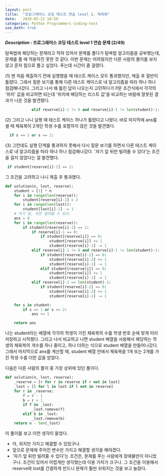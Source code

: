 ```yaml
---
layout: post
title:  "프로그래머스 코딩 테스트 연습 level 1. 체육복"
date:   2020-05-21 18:59
categories: Python Programmers Coding-test
use_math: true
---
```


**_Description_ : 프로그래머스 코딩 테스트 level 1 연습 문제 (2/49)**

탐욕법에 해당하는 문제라고 적혀 있어서 문제를 풀다가 탐욕법 알고리즘을 공부했는데, 문제를 풀 때 적용하진 못한 것 같다. 이번 문제는 어려웠지만 다른 사람의 풀이를 보지 않고 혼자 힘으로 풀고 싶었다. 푸는데 시간이 좀 걸렸다. 

(1) 맨 처음 제출하기 전에 실행했을 때 테스트 케이스 모두 통과했지만, 제출 후 절반이 틀렸다. 그래서 질문 보기를 통해 다른 테스트 케이스로 내 알고리즘을 따라 하나 하나 점검해나갔다. 그리고 나서 왜 틀린 답이 나오는지 고민하다가 if문 조건식에서 각각의 '위치' 값을 비교하면 되는데 '위치에 해당하는 리스트 값'을 비교하는 바람에 잘못된 결과가 나온 것을 발견했다.

```python
            elif reserve[i]-1 != 0 and reserve[i]-1 != len(student)-1:
```

(2) 그리고 나니 실행 때 테스트 케이스 하나가 틀렸다고 나왔다. 바로 마지막에 ans를 셀 때 체육복이 2개인 학생 수를 포함하지 않은 것을 발견했다.

```python
  if s == 1 or s == 2:
```

(3) 그런데도 실행 단계를 통과하지 못해서 다시 질문 보기를 하면서 다른 테스트 케이스로 내 알고리즘을 따라 하나 하나 점검해나갔다. '자기 앞 뒤만 빌려줄 수 있다'는 조건을 걸지 않았다는 걸 발견했다.

 ```python
  if student[reserve[i]-1] == 2:
 ```

그 조건을 고려하고 나니 제출 후 통과했다.

```python
def solution(n, lost, reserve):
    student = [1] * n
    for i in range(len(reserve)):
        student[reserve[i]-1] = 2
    for i in range(len(lost)):
        student[lost[i]-1] -= 1
    # 자기 앞, 뒤만 빌려줄 수 있다.
    ans = 0
    for i in range(len(reserve)):
        if student[reserve[i]-1] == 2:
            if reserve[i]-1 == 0:
                if student[reserve[i]] == 0:
                    student[reserve[i]] += 1
                    student[reserve[i]-1] -= 1
            elif reserve[i]-1 != 0 and reserve[i]-1 != len(student)-1:
                if student[reserve[i]-2] == 0:
                    student[reserve[i]-2] += 1
                    student[reserve[i]-1] -= 1
                elif student[reserve[i]] == 0:
                    student[reserve[i]] += 1
                    student[reserve[i]-1] -= 1
            elif reserve[i]-1 == len(student)-1:
                if student[reserve[i]-2] == 0:
                    student[reserve[i]-2] += 1
                    student[reserve[i]-1] -= 1

    for s in student:
        if s == 1 or s == 2:
            ans += 1

    return ans
```

나는 student라는 배열에 각각의 학생이 가진 체육복의 수를 학생 번호 순에 맞게 미리 저장하고 시작했다. 그리고 나서 비교하고 나면 student 배열을 사용해서 해당하는 학생의 체육복의 개수를 하나 줄이고, 하나 더하는 식으로 student 배열을 만들어나갔다. 그래서 마지막으로 ans를 계산할 때, student 배열 안에서 체육복을 1개 또는 2개를 가진 학생 수를 더한 값을 얻었다. 



다음은 다른 사람의 풀이 중 가장 상위에 있던 풀이다. 

```python
def solution(n, lost, reserve):
    _reserve = [r for r in reserve if r not in lost]
    _lost = [l for l in lost if l not in reserve]
    for r in _reserve:
        f = r - 1
        b = r + 1
        if f in _lost:
            _lost.remove(f)
        elif b in _lost:
            _lost.remove(b)
    return n - len(_lost)
```

이 풀이를 보고 이런 생각이 들었다. 

- 아, 위치만 가지고 해결할 수 있었구나.
- 앞으로 문제에 주어진 변수만 가지고 해결할 생각을 해야겠다.
- '자기 앞 뒤만 빌려줄 수 있다'는 조건은, 문제를 푸는 사람에게 장애물만이 아니었구나. 조건이 있어서 어렵게만 생각했는데 이용 가치가 크구나. 그 조건을 이용해서 reserve와 lost를 간결하게 만드니 문제가 훨씬 쉬워지는 것을 보고 놀랐다.
